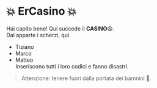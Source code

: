 # 💥​ ErCasino 💥​
Hai capito bene! Qui succede il **CASINO**😆​.  
Dai apparte i scherzi, qui
- Tiziano
- Marco
- Matteo  
Inseriscono tutti i loro codici e fanno disastri.

> Attenzione: tenere fuori dalla portata dei bamnini 🔞.
